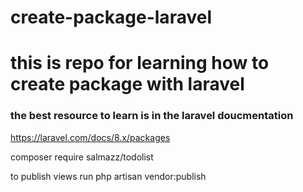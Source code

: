 # create-package-laravel

# this is repo for learning how to create package with laravel 
### the best resource to learn is in the laravel doucmentation

https://laravel.com/docs/8.x/packages

composer require salmazz/todolist

to publish views run 
php artisan vendor:publish

